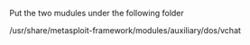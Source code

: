 Put the two mudules under the following folder

/usr/share/metasploit-framework/modules/auxiliary/dos/vchat
 
